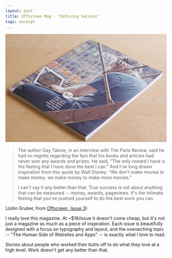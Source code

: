 ```yaml
---
layout: post
title: Offscreen Mag - "Defining Success"
tags: excerpt
---
```


<div class="photo-block top">
    <a href="https://secure.flickr.com/photos/brakai295/8022678255/in/pool-offscreenmag" target="_blank" title="offscreen on flickr"><img src="/assets/img/2013-01-06_offscreen.jpg" title="Offscreen Issue 3"/></a>
</div>

> The author Gay Talese, in an interview with The Paris Review, said he had no regrets regarding the fact that his books and articles had never won any awards and prizes. He said, "The only reward I have is the feeling that I have done the best I can."  And I've long drawn inspiration from this quote by Walt Disney: "We don't make movies to make money, we make money to make more movies."
>
>
> I can't say it any better than that.  True success is not about anything that can be measured -- money, awards, pageviews.  It's the intimate feeling that you've pushed yourself to do the best work you can.

<p class="quote-source">(John Gruber, from <a href="http://www.offscreenmag.com/issue3/" title="Offscreen Magazine, Issue 3" target="_blank">Offscreen, Issue 3</a>)</p>

<p>I really love this magazine. At ~$18/issue it doesn't come cheap, but it's not just a magazine as much as a piece of inspiration.  Each issue is beautifully designed with a focus on typography and layout, and the overarching topic -- "The Human Side of Websites and Apps" -- is exactly what I love to read.</p>

<p>Stories about people who worked their butts off to do what they love at a high level.  Work doesn't get any better than that.</p>